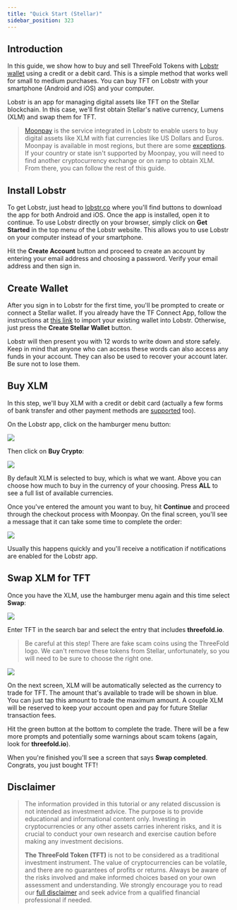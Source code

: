 ```yaml
---
title: "Quick Start (Stellar)"
sidebar_position: 323
---
```






## Introduction

In this guide, we show how to buy and sell ThreeFold Tokens with [Lobstr wallet](https://lobstr.co/) using a credit or a debit card. This is a simple method that works well for small to medium purchases. You can buy TFT on Lobstr with your smartphone (Android and iOS) and your computer.

Lobstr is an app for managing digital assets like TFT on the Stellar blockchain. In this case, we'll first obtain Stellar's native currency, Lumens (XLM) and swap them for TFT.

> [Moonpay](https://www.moonpay.com/) is the service integrated in Lobstr to enable users to buy digital assets like XLM with fiat currencies like US Dollars and Euros. Moonpay is available in most regions, but there are some [exceptions](https://support.moonpay.com/hc/en-gb/articles/6557330712721-What-are-our-non-supported-countries-states-and-territories-for-on-ramp-product). If your country or state isn't supported by Moonpay, you will need to find another cryptocurrency exchange or on ramp to obtain XLM. From there, you can follow the rest of this guide.

## Install Lobstr

To get Lobstr, just head to [lobstr.co](https://lobstr.co/) where you'll find buttons to download the app for both Android and iOS. Once the app is installed, open it to continue. To use Lobstr directly on your browser, simply click on **Get Started** in the top menu of the Lobstr website. This allows you to use Lobstr on your computer instead of your smartphone.

Hit the **Create Account** button and proceed to create an account by entering your email address and choosing a password. Verify your email address and then sign in.

## Create Wallet

After you sign in to Lobstr for the first time, you'll be prompted to create or connect a Stellar wallet. If you already have the TF Connect App, follow the instructions at [this link](./tft_lobstr_complete_guide#connect-your-tf-connect-app-wallet) to import your existing wallet into Lobstr. Otherwise, just press the **Create Stellar Wallet** button.

Lobstr will then present you with 12 words to write down and store safely. Keep in mind that anyone who can access these words can also access any funds in your account. They can also be used to recover your account later. Be sure not to lose them.

## Buy XLM

In this step, we'll buy XLM with a credit or debit card (actually a few forms of bank transfer and other payment methods are [supported](https://support.moonpay.com/customers/docs/moonpays-supported-payment-methods-1) too).

On the Lobstr app, click on the hamburger menu button:

![](./img/gettft_19.png)

Then click on **Buy Crypto**:

![](./img/gettft_20.png)

By default XLM is selected to buy, which is what we want. Above you can choose how much to buy in the currency of your choosing. Press **ALL** to see a full list of available currencies.

Once you've entered the amount you want to buy, hit **Continue** and proceed through the checkout process with Moonpay. On the final screen, you'll see a message that it can take some time to complete the order:

![](./img/gettft_27.png)

Usually this happens quickly and you'll receive a notification if notifications are enabled for the Lobstr app. 

## Swap XLM for TFT

Once you have the XLM, use the hamburger menu again and this time select **Swap**:

![](./img/gettft_31.png)

Enter TFT in the search bar and select the entry that includes **threefold.io**.

> Be careful at this step! There are fake scam coins using the ThreeFold logo. We can't remove these tokens from Stellar, unfortunately, so you will need to be sure to choose the right one.

![](./img/gettft_32.png)

On the next screen, XLM will be automatically selected as the currency to trade for TFT. The amount that's available to trade will be shown in blue. You can just tap this amount to trade the maximum amount. A couple XLM will be reserved to keep your account open and pay for future Stellar transaction fees.

Hit the green button at the bottom to complete the trade. There will be a few more prompts and potentially some warnings about scam tokens (again, look for **threefold.io**).

When you're finished you'll see a screen that says **Swap completed**. Congrats, you just bought TFT!

## Disclaimer

> The information provided in this tutorial or any related discussion is not intended as investment advice. The purpose is to provide educational and informational content only. Investing in cryptocurrencies or any other assets carries inherent risks, and it is crucial to conduct your own research and exercise caution before making any investment decisions. 
> 
> **The ThreeFold Token (TFT)** is not to be considered as a traditional investment instrument. The value of cryptocurrencies can be volatile, and there are no guarantees of profits or returns. Always be aware of the risks involved and make informed choices based on your own assessment and understanding. We strongly encourage you to read our [full disclaimer](../../../knowledge_base/terms_conditions_all3/definitions_legal) and seek advice from a qualified financial professional if needed.